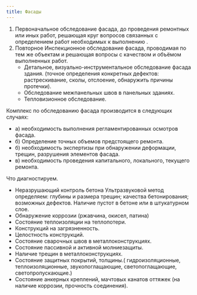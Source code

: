 ```yaml
---
title: Фасады
---
```


1. Первоначальное обследование фасада, до проведения ремонтных или иных работ, решающая круг вопросов связанных с определением работ необходимых к выполнению . 
2. Повторное Инспекционное обследование фасада, проводимая по тем же объектам и решающая вопросы с качеством и объёмом выполненных работ. 
    - Детальное, визуально-инструментальное обследование фасада здания. (точное определения конкретных дефектов: растрескивание, сколы, отслоение, обнаружить причины протечки).
    - Обследование межпанельных швов в панельных зданиях.
    - Тепловизионное обследование.
 
Комплекс по обследованию фасада производится в следующих случаях:
- а) необходимость выполнения регламентированных осмотров фасада.
- б) Определение точных объемов предстоящего ремонта.
- б) необходимость экспертизы при обнаружении деформации, трещин, разрушения элементов фасада.
- в) необходимость проведения капитального, локального, текущего ремонта.

Что диагностируем.
- Неразрушающий контроль бетона Ультразвуковой метод определяем: глубины и размера трещин; качества бетонирования; возможных дефектов. Наличие пустот в бетоне или в штукатурном слое. 
- Обнаружение коррозии (ржавчина, окисел, патина)
- Состояние теплоизоляции на теплопотери.
- Конструкций на загрязненность.
- Целостность конструкций.
- Состояние сварочных швов в металлоконструкциях.
- Состояние пассивной и активной молниезащиты. 
- Наличие трещин в металлоконструкциях.  
- Состояние защитных покрытий, толщины.( гидроизоляционные, теплоизоляционные, звукопоглащающие, светопоглащающие, светопропускающие.)
- Состояние анкерных креплений, мачтовых канатов оттяжек (на наличие коррозии, прочность соединения).




